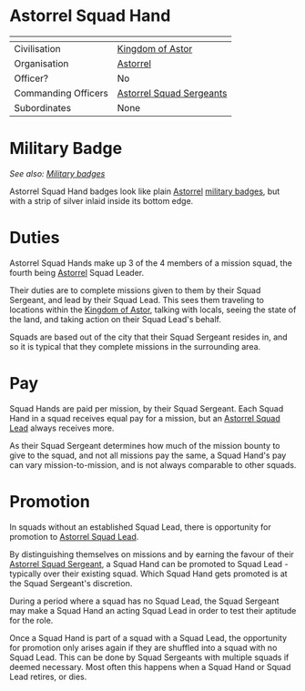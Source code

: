 # Astorrel Squad Hand

| []() | |
| --- | --- |
| Civilisation | [Kingdom of Astor](../../../README.md) |
| Organisation | [Astorrel](../README.md) |
| Officer? | No |
| Commanding Officers | [Astorrel Squad Sergeants](4-squad-sergeant.md) |
| Subordinates | None |

# Military Badge

*See also: [Military badges](../../../military-badges.md)*

Astorrel Squad Hand badges look like plain [Astorrel](../README.md) [military badges](../../../military-badges.md), but with a strip of silver inlaid inside its bottom edge.

# Duties

Astorrel Squad Hands make up 3 of the 4 members of a mission squad, the fourth being [Astorrel](../README.md) Squad Leader.

Their duties are to complete missions given to them by their Squad Sergeant, and lead by their Squad Lead. This sees them traveling to locations within the [Kingdom of Astor](../../../README.md), talking with locals, seeing the state of the land, and taking action on their Squad Lead's behalf.

Squads are based out of the city that their Squad Sergeant resides in, and so it is typical that they complete missions in the surrounding area.

# Pay

Squad Hands are paid per mission, by their Squad Sergeant. Each Squad Hand in a squad receives equal pay for a mission, but an [Astorrel Squad Lead](3-squad-lead.md) always receives more.

As their Squad Sergeant determines how much of the mission bounty to give to the squad, and not all missions pay the same, a Squad Hand's pay can vary mission-to-mission, and is not always comparable to other squads.

# Promotion

In squads without an established Squad Lead, there is opportunity for promotion to [Astorrel Squad Lead](3-squad-lead.md).

By distinguishing themselves on missions and by earning the favour of their [Astorrel Squad Sergeant](4-squad-sergeant.md), a Squad Hand can be promoted to Squad Lead - typically over their existing squad. Which Squad Hand gets promoted is at the Squad Sergeant's discretion.

During a period where a squad has no Squad Lead, the Squad Sergeant may make a Squad Hand an acting Squad Lead in order to test their aptitude for the role.

Once a Squad Hand is part of a squad with a Squad Lead, the opportunity for promotion only arises again if they are shuffled into a squad with no Squad Lead. This can be done by Squad Sergeants with multiple squads if deemed necessary. Most often this happens when a Squad Hand or Squad Lead retires, or dies.
